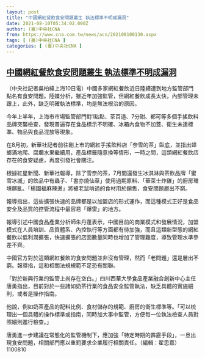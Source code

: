 ```yaml
---
layout: post
title: "中國網紅餐飲食安問題叢生 執法標準不明成漏洞"
date: 2021-08-10T05:34:02.000Z
author: (臺)中央社CNA
from: https://www.cna.com.tw/news/acn/202108100130.aspx
tags: [ (臺)中央社CNA ]
categories: [ (臺)中央社CNA ]
---
```

<!--1628573642000-->
[中國網紅餐飲食安問題叢生 執法標準不明成漏洞](https://www.cna.com.tw/news/acn/202108100130.aspx)
------

<div>
<div></div><div class="paragraph"><p>（中央社記者吳柏緯上海10日電）中國多家網紅餐飲近日陸續遭到地方監管部門點名有食安問題。陸媒分析，雖近年加強監管，但網紅餐飲成長太快，內部管理未跟上，此外，缺乏明確執法標準，均是無法根治的原因。</p><p>今年上半年，上海市市場監管部門對1點點、茶百道、7分甜、都可等多個手搖飲料品牌突襲檢查，發現普遍存在食品標示不明確、冰箱內食物不加蓋、衛生未達標準、物品與食品混放等現象。</p><p>在8月初，新華社記者前往剛上市的網紅手搖飲料店「奈雪的茶」臥底，並指出蟑螂滿地爬、腐爛水果繼續用，產品標籤隨意換等情形，一時之間，這類網紅餐飲店存在的食安疑慮，再度引發社會關注。</p><p>根據紅星新聞、新華社報導，除了雪奈的茶，7月間還發生冰淇淋與茶飲品牌「蜜雪冰城」的飲品中有蟲子、「書亦燒仙草」使用過期原料、「華萊士炸雞」的廚房環境髒亂、「楊國福麻辣燙」將被老鼠啃過的食材用於銷售，食安問題層出不窮。</p><p>報導指出，這些擴張快速的品牌都是以加盟店的形式運作，而這種模式正好是食品安全及品質的控管流程中最容易「爆雷」的地方。</p><p>報導引述中國食品產業分析師朱丹蓬表示，中國目前的商業模式和發展情況，加盟模式在人員培訓、品質體系、內控執行等方面都有待加強，而且這類新型態的網紅餐飲以低利潤擴張，快速擴張的店面數量同時也增加了管理難度，導致管理水準參差不齊。</p><p>中國官方對於這類網紅餐飲的食安問題並非沒有管理，然而「老問題」還是層出不窮。報導指，這和相關法規規範不足恐有關聯。</p><p>「對於新興行業的監管上尚存在空白。」四川西華大學食品產業融合創新中心主任唐勇指出，目前對於一些諸如奶茶行業的食品安全監管執法，缺乏具體的實施細則，或者是操作指南。</p><p>他說，例如奶茶產品的配料比例、食材儲存的規範、廚房的衛生標準等。「可以梳理出一個具體的操作標準或指南，同時加大事中監管，方便每一位執法檢查人員對照細則進行檢查。」</p><p>唐勇進一步建議在常態化的監管機制下，應加強「特定時期的霹靂手段」，一旦出現食安問題，相關部門應以重罰要求企業履行相關責任。（編輯：翟思嘉）1100810</p></div>
</div>

